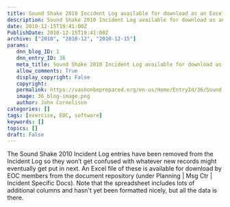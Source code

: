 ```yaml
---
title: Sound Shake 2010 Incident Log available for download as an Excel or XML file
description: Sound Shake 2010 Incident Log available for download as an Excel or XML file
date: 2010-12-15T19:41:00Z
PublishDate: 2010-12-15T19:41:00Z
archive: ["2010", "2010-12", "2010-12-15"]
params:
   dnn_blog_ID: 1
   dnn_entry_ID: 36
   meta_title: Sound Shake 2010 Incident Log available for download as an Excel or XML file
   allow_comments: True
   display_copyright: False
   copyright: 
   permalink: https://vashonbeprepared.org/en-us/Home/EntryId/36/Sound-Shake-2010-Incident-Log-available-for-download-as-an-Excel-or-XML-file
   image: 36_blog-image.png
   author: John Cornelison
categories: []
tags: [exercise, EOC, software]
keywords: []
topics: []
draft: False
---
```


<p>The Sound Shake 2010 Incident Log entries have been removed from the Incident Log so they won’t get confused with whatever new records might eventually get put in next. An Excel file of these is available for download by EOC&#160;members from the document repository (under Planning | Msg Ctr | Incident Specific Docs). Note that the spreadsheet includes&#160;lots of additional columns and hasn't yet been&#160;formatted nicely, but all&#160;the&#160;data is there.</p>
